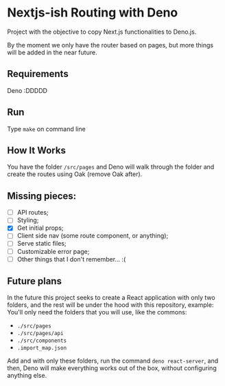 # Nextjs-ish Routing with Deno
Project with the objective to copy Next.js functionalities to Deno.js.

By the moment we only have the router based on pages, but more things will be added in the near future.

## Requirements
Deno :DDDDD

## Run
Type `make` on command line

## How It Works
You have the folder `/src/pages` and Deno will walk through the folder and create the routes using Oak (remove Oak after).

## Missing pieces:
- [ ] API routes;
- [ ] Styling;
- [X] Get initial props;
- [ ] Client side nav (some route component, or anything);
- [ ] Serve static files;
- [ ] Customizable error page;
- [ ] Other things that I don't remember… :(

## Future plans
In the future this project seeks to create a React application with only two folders, and the rest will be under the hood with this repository, example:
You'll only need the folders that you will use, like the commons:
- `./src/pages`
- `./src/pages/api`
- `./src/components`
- `.import_map.json`

Add and with only these folders, run the command `deno react-server`, and then, Deno will make everything works out of the box, without configuring anything else.
